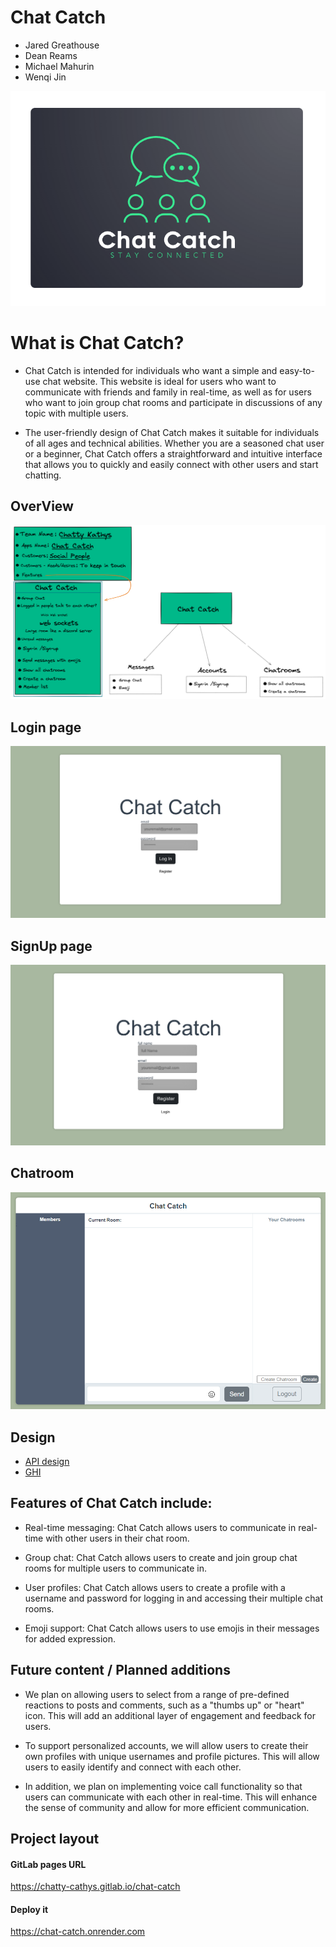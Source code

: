 # Chat Catch
* Jared Greathouse
* Dean Reams
* Michael Mahurin
* Wenqi Jin



<p align="center">
  <img width="auto" height="auto" src="images/chat-logo.png">
  


# What is Chat Catch?
* Chat Catch is intended for individuals who want a simple and easy-to-use chat website. This website is ideal for users who want to communicate with friends and family in real-time, as well as for users who want to join group chat rooms and participate in discussions of any topic with multiple users.
  
* The user-friendly design of Chat Catch makes it suitable for individuals of all ages and technical abilities. Whether you are a seasoned chat user or a beginner, Chat Catch offers a straightforward and intuitive interface that allows you to quickly and easily connect with other users and start chatting.

## OverView
<p align="center">
  <img width="auto" height="auto" src="images/Overview.png">
</p>

## Login page
<p align="center">
  <img width="auto" height="auto" src="images/login_page.png">
</p>

## SignUp page
<p align="center">
  <img width="auto" height="auto" src="images/logout_page.png">
</p>

## Chatroom
<p align="center">
  <img width="auto" height="auto" src="images/chatroom.png">
</p>


## Design
* [API design](./docs/apis.md)
* [GHI](./docs/ghi.md)



## Features of Chat Catch include:

* Real-time messaging: Chat Catch allows users to communicate in real-time with other users in their chat room.

* Group chat: Chat Catch allows users to create and join group chat rooms for multiple users to communicate in.

* User profiles: Chat Catch allows users to create a profile with a username and password for logging in and accessing their multiple chat rooms.

* Emoji support: Chat Catch allows users to use emojis in their messages for added expression.
  

## Future content / Planned additions

*  We plan on allowing users to select from a range of pre-defined reactions to posts and comments, such as a "thumbs up" or "heart" icon. This will add an additional layer of engagement and feedback for users.

* To support personalized accounts, we will allow users to create their own profiles with unique usernames and profile pictures. This will allow users to easily identify and connect with each other.

* In addition, we plan on implementing voice call functionality so that users can communicate with each other in real-time. This will enhance the sense of community and allow for more efficient communication.


## Project layout


#### GitLab pages URL

https://chatty-cathys.gitlab.io/chat-catch


#### Deploy it

https://chat-catch.onrender.com
